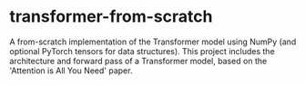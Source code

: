 # transformer-from-scratch
A from-scratch implementation of the Transformer model using NumPy (and optional PyTorch tensors for data structures). This project includes the architecture and forward pass of a Transformer model, based on the 'Attention is All You Need' paper.
